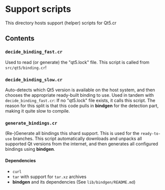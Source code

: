 # Support scripts

This directory hosts support (helper) scripts for Qt5.cr

## Contents

### `decide_binding_fast.cr`

Used to read (or generate) the "qt5.lock" file. This script is called from
`src/qt5/binding.cr`!

### `decide_binding_slow.cr`

Auto-detects which Qt5 version is available on the host system, and then chooses
the appropriate ready-built binding to use.  Used in tandem with
`decide_binding_fast.cr`:  If no "qt5.lock" file exists, it calls this script.
The reason for this split is that this code pulls in **bindgen** for the
detection part, making it quite slow to compile.

### `generate_bindings.cr`

(Re-)Generate all bindings this shard support. This is used for the
`ready-to-use` branches.  This script automatically downloads and unpacks all
supported Qt versions from the internet, and then generates all configured
bindings using **bindgen**.

#### Dependencies

* `curl`
* `tar` with support for `tar.xz` archives
* **bindgen** and its dependencies (See `lib/bindgen/README.md`)
